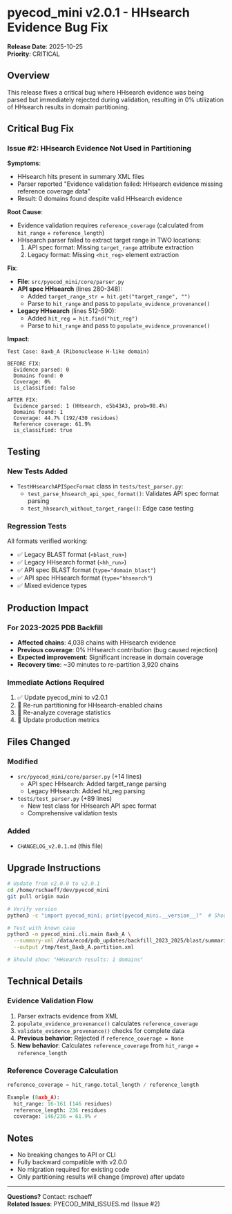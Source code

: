 # pyecod_mini v2.0.1 - HHsearch Evidence Bug Fix

**Release Date**: 2025-10-25  
**Priority**: CRITICAL

## Overview

This release fixes a critical bug where HHsearch evidence was being parsed but immediately rejected during validation, resulting in 0% utilization of HHsearch results in domain partitioning.

## Critical Bug Fix

### Issue #2: HHsearch Evidence Not Used in Partitioning

**Symptoms**:
- HHsearch hits present in summary XML files
- Parser reported "Evidence validation failed: HHsearch evidence missing reference coverage data"
- Result: 0 domains found despite valid HHsearch evidence

**Root Cause**:
- Evidence validation requires `reference_coverage` (calculated from `hit_range` + `reference_length`)
- HHsearch parser failed to extract target range in TWO locations:
  1. API spec format: Missing `target_range` attribute extraction
  2. Legacy format: Missing `<hit_reg>` element extraction

**Fix**:
- **File**: `src/pyecod_mini/core/parser.py`
- **API spec HHsearch** (lines 280-348):
  - Added `target_range_str = hit.get("target_range", "")`
  - Parse to `hit_range` and pass to `populate_evidence_provenance()`
- **Legacy HHsearch** (lines 512-590):
  - Added `hit_reg = hit.find("hit_reg")`
  - Parse to `hit_range` and pass to `populate_evidence_provenance()`

**Impact**:
```
Test Case: 8axb_A (Ribonuclease H-like domain)

BEFORE FIX:
  Evidence parsed: 0
  Domains found: 0
  Coverage: 0%
  is_classified: false

AFTER FIX:
  Evidence parsed: 1 (HHsearch, e5b43A3, prob=98.4%)
  Domains found: 1
  Coverage: 44.7% (192/430 residues)
  Reference coverage: 61.9%
  is_classified: true
```

## Testing

### New Tests Added
- `TestHHsearchAPISpecFormat` class in `tests/test_parser.py`:
  - `test_parse_hhsearch_api_spec_format()`: Validates API spec format parsing
  - `test_hhsearch_without_target_range()`: Edge case testing

### Regression Tests
All formats verified working:
- ✅ Legacy BLAST format (`<blast_run>`)
- ✅ Legacy HHsearch format (`<hh_run>`)
- ✅ API spec BLAST format (`type="domain_blast"`)
- ✅ API spec HHsearch format (`type="hhsearch"`)
- ✅ Mixed evidence types

## Production Impact

### For 2023-2025 PDB Backfill
- **Affected chains**: 4,038 chains with HHsearch evidence
- **Previous coverage**: 0% HHsearch contribution (bug caused rejection)
- **Expected improvement**: Significant increase in domain coverage
- **Recovery time**: ~30 minutes to re-partition 3,920 chains

### Immediate Actions Required
1. ✅ Update pyecod_mini to v2.0.1
2. 🔄 Re-run partitioning for HHsearch-enabled chains
3. 🔄 Re-analyze coverage statistics
4. 🔄 Update production metrics

## Files Changed

### Modified
- `src/pyecod_mini/core/parser.py` (+14 lines)
  - API spec HHsearch: Added target_range parsing
  - Legacy HHsearch: Added hit_reg parsing
- `tests/test_parser.py` (+89 lines)
  - New test class for HHsearch API spec format
  - Comprehensive validation tests

### Added
- `CHANGELOG_v2.0.1.md` (this file)

## Upgrade Instructions

```bash
# Update from v2.0.0 to v2.0.1
cd /home/rschaeff/dev/pyecod_mini
git pull origin main

# Verify version
python3 -c "import pyecod_mini; print(pyecod_mini.__version__)"  # Should show 2.0.1

# Test with known case
python3 -m pyecod_mini.cli.main 8axb_A \
  --summary-xml /data/ecod/pdb_updates/backfill_2023_2025/blast/summaries_with_hhsearch/8axb_A.summary.xml \
  --output /tmp/test_8axb_A.partition.xml

# Should show: "HHsearch results: 1 domains"
```

## Technical Details

### Evidence Validation Flow
1. Parser extracts evidence from XML
2. `populate_evidence_provenance()` calculates `reference_coverage`
3. `validate_evidence_provenance()` checks for complete data
4. **Previous behavior**: Rejected if `reference_coverage = None`
5. **New behavior**: Calculates `reference_coverage` from `hit_range` + `reference_length`

### Reference Coverage Calculation
```python
reference_coverage = hit_range.total_length / reference_length

Example (8axb_A):
  hit_range: 16-161 (146 residues)
  reference_length: 236 residues
  coverage: 146/236 = 61.9% ✓
```

## Notes

- No breaking changes to API or CLI
- Fully backward compatible with v2.0.0
- No migration required for existing code
- Only partitioning results will change (improve) after update

---

**Questions?** Contact: rschaeff  
**Related Issues**: PYECOD_MINI_ISSUES.md (Issue #2)
